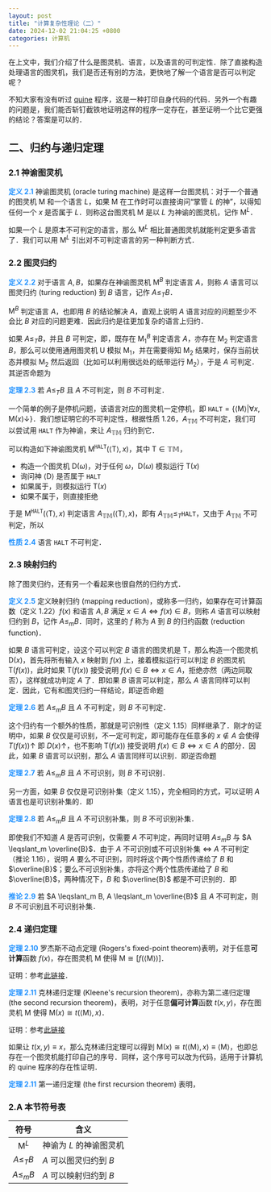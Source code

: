 ```yaml
---
layout: post
title: "计算复杂性理论（二）"
date: 2024-12-02 21:04:25 +0800
categories: 计算机
---
```


<script type="text/x-mathjax-config">
  MathJax.Hub.Config({
    jax: ["input/TeX","input/MathML","output/SVG", "output/CommonHTML"],
extensions: ["tex2jax.js","mml2jax.js","MathMenu.js","MathZoom.js", "CHTML-preview.js"],
TeX: {
  extensions: ["AMSmath.js","AMSsymbols.js","noErrors.js","noUndefined.js"]
},
  tex2jax: {
      inlineMath: [ ['$','$'], ["\\(","\\)"] ],
      displayMath: [ ['$$','$$'], ["\\[","\\]"] ],
      processEscapes: true,
      processEnvironments: true
    },
    "HTML-CSS": { availableFonts: ["TeX"] }
  });
</script>
<script type="text/javascript" src="https://cdn.mathjax.org/mathjax/latest/MathJax.js?config=TeX-AMS_HTML-full"></script>

在上文中，我们介绍了什么是图灵机、语言，以及语言的可判定性．除了直接构造处理语言的图灵机，我们是否还有别的方法，更快地了解一个语言是否可以判定呢？

不知大家有没有听过 [quine](https://en.wikipedia.org/wiki/Quine_(computing)) 程序，这是一种打印自身代码的代码．另外一个有趣的问题是，我们能否斩钉截铁地证明这样的程序一定存在，甚至证明一个比它更强的结论？答案是可以的．

## 二、归约与递归定理

### 2.1 神谕图灵机

**<font color=dodgerblue>定义 2.1</font>** 神谕图灵机 (oracle turing machine) 是这样一台图灵机：对于一个普通的图灵机 $\text{M}$ 和一个语言 $L$，如果 $\text{M}$ 在工作时可以直接询问“掌管 $L$ 的神”，以得知任何一个 $x$ 是否属于 $L$．则称这台图灵机 $\text{M}$ 是以 $L$ 为神谕的图灵机，记作 $\text{M}^L$．

如果一个 $L$ 是原本不可判定的语言，那么 $\text{M}^L$ 相比普通图灵机就能判定更多语言了．我们可以用 $\text{M}^L$ 引出对不可判定语言的另一种判断方式．

### 2.2 图灵归约

**<font color=dodgerblue>定义 2.2</font>** 对于语言 $A, B$，如果存在神谕图灵机 $\text{M}^B$ 判定语言 $A$，则称 $A$ 语言可以图灵归约 (turing reduction) 到 $B$ 语言，记作 $A \leqslant_T B$．

$\text{M}^B$ 判定语言 $A$，也即用 $B$ 的结论解决 $A$，直观上说明 $A$ 语言对应的问题至少不会比 $B$ 对应的问题更难．因此归约是往更加复杂的语言上归约．

如果 $A \leqslant_T B$，并且 $B$ 可判定，即，既存在 $\text{M}_1^B$ 判定语言 $A$，亦存在 $\text{M}_2$ 判定语言 $B$，那么可以使用通用图灵机 $\text{U}$ 模拟 $\text{M}_1$，并在需要得知 $\text{M}_2$ 结果时，保存当前状态并模拟 $\text{M}_2$ 然后返回（比如可以利用很远处的纸带运行 $\text{M}_2$），于是 $A$ 可判定．其逆否命题为

**<font color=dodgerblue>定理 2.3</font>** 若 $A \leqslant_T B$ 且 $A$ 不可判定，则 $B$ 不可判定．

一个简单的例子是停机问题，该语言对应的图灵机一定停机，即 $\texttt{HALT} = \left\lbrace\langle{\text{M} }\rangle\right\vert\left.\forall{x},{\text{M} }(x)\downarrow\right\rbrace$．我们想证明它的不可判定性，根据性质 1.26，$A_{\mathbb{TM} }$ 不可判定，我们可以尝试用 $\texttt{HALT}$ 作为神谕，来让 $A_{\mathbb{TM} }$ 归约到它．

可以构造如下神谕图灵机 $\text{M}^\texttt{HALT}(\langle\text{T}\rangle, x)$，其中 $\text{T} \in \mathbb{TM}$，

- 构造一个图灵机 $\text{D}(\omega)$，对于任何 $\omega$，$\text{D}(\omega)$ 模拟运行 $\text{T}(x)$
- 询问神 $\langle{\text{D} }\rangle$ 是否属于 $\texttt{HALT}$
- 如果属于，则模拟运行 $\text{T}(x)$
- 如果不属于，则直接拒绝

于是 $\text{M}^\texttt{HALT}(\langle\text{T}\rangle, x)$ 判定语言 $A_{\mathbb{TM} }(\langle\text{T}\rangle, x)$，即有 $A_{\mathbb{TM} } \leqslant_T \texttt{HALT}$，又由于 $A_{\mathbb{TM} }$ 不可判定，所以

**<font color=dodgerblue>性质 2.4</font>** 语言 $\texttt{HALT}$ 不可判定．

### 2.3 映射归约

除了图灵归约，还有另一个看起来也很自然的归约方式．

**<font color=dodgerblue>定义 2.5</font>** 定义映射归约 (mapping reduction)，或称多一归约，如果存在可计算函数（定义 1.22）$f(x)$ 和语言 $A, B$ 满足 $x\in A \Leftrightarrow f(x)\in B$，则称 $A$ 语言可以映射归约到 $B$，记作 $A \leqslant_m B$．同时，这里的 $f$ 称为 $A$ 到 $B$ 的归约函数 (reduction function)．

如果 $B$ 语言可判定，设这个可以判定 $B$ 语言的图灵机是 $\text{T}$，那么构造一个图灵机 $\text{D}(x)$，首先将所有输入 $x$ 映射到 $f(x)$ 上，接着模拟运行可以判定 $B$ 的图灵机 $\text{T}(f(x))$，此时如果 $\text{T}(f(x))$ 接受说明 $f(x)\in B \Leftrightarrow x\in A$，拒绝亦然（两边同取否），这样就成功判定 $A$ 了．即如果 $B$ 语言可以判定，那么 $A$ 语言同样可以判定．因此，它有和图灵归约一样结论，即逆否命题

**<font color=dodgerblue>定理 2.6</font>** 若 $A \leqslant_m B$ 且 $A$ 不可判定，则 $B$ 不可判定．

这个归约有一个额外的性质，那就是可识别性（定义 1.15）同样继承了．刚才的证明中，如果 $B$ 仅仅是可识别，不一定可判定，即可能存在任意多的 $x \notin A$ 会使得 $T(f(x))\uparrow$ 即 $D(x)\uparrow$，也不影响 $\text{T}(f(x))$ 接受说明 $f(x)\in B \Leftrightarrow x\in A$ 的部分．因此，如果 $B$ 语言可以识别，那么 $A$ 语言同样可以识别．即逆否命题

**<font color=dodgerblue>定理 2.7</font>** 若 $A \leqslant_m B$ 且 $A$ 不可识别，则 $B$ 不可识别．

另一方面，如果 $B$ 仅仅是可识别补集（定义 1.15），完全相同的方式，可以证明 $A$ 语言也是可识别补集的．即

**<font color=dodgerblue>定理 2.8</font>** 若 $A \leqslant_m B$ 且 $A$ 不可识别补集，则 $B$ 不可识别补集．

即使我们不知道 $A$ 是否可识别，仅需要 $A$ 不可判定，再同时证明 $A \leqslant_m B$ 与 $A \leqslant_m \overline{B}$．由于 $A$ 不可识别或不可识别补集 $\Leftrightarrow$ $A$ 不可判定（推论 1.16），说明 $A$ 要么不可识别，同时将这个两个性质传递给了 $B$ 和 $\overline{B}$；要么不可识别补集，亦将这个两个性质传递给了 $B$ 和 $\overline{B}$，两种情况下，$B$ 和 $\overline{B}$ 都是不可识别的．即

**<font color=dodgerblue>推论 2.9</font>** 若 $A \leqslant_m B, A \leqslant_m \overline{B}$ 且 $A$ 不可判定，则 $B$ 不可识别且不可识别补集．

### 2.4 递归定理

**<font color=dodgerblue>定理 2.10</font>** 罗杰斯不动点定理 (Rogers's fixed-point theorem)表明，对于任意**可计算**函数 $f(x)$，存在图灵机 $\text{M}$ 使得 $\text{M}\cong\lbrack{f}(\langle{\text{M} }\rangle)\rbrack$．

证明：参考[此链接](https://en.wikipedia.org/wiki/Kleene%27s_recursion_theorem#Prooff_the_fixed-point_theorem)．

**<font color=dodgerblue>定理 2.11</font>** 克林递归定理 (Kleene's recursion theorem)，亦称为第二递归定理 (the second recursion theorem)，表明，对于任意**偏可计算**函数 $t(x, y)$，存在图灵机 $\text{M}$ 使得 $\text{M}(x)\cong{t}(\langle{\text{M} }\rangle, x)$．

证明：参考[此链接](https://en.wikipedia.org/wiki/Kleene%27s_recursion_theorem#Kleene's_second_recursion_theorem)

如果让 $t(x, y) \equiv x$，那么克林递归定理可以得到 $\text{M}(x)\cong{t}(\langle{\text{M} }\rangle, x) \equiv \langle{\text{M} }\rangle$，也即总存在一个图灵机能打印自己的序号．同样，这个序号可以改为代码，适用于计算机的 quine 程序的存在性证明．

**<font color=dodgerblue>定理 2.11</font>** 第一递归定理 (the first recursion theorem) 表明，

### 2.A 本节符号表

| 符号 | 含义 |
| :---: | --- |
| $\text{M}^L$ | 神谕为 $L$ 的神谕图灵机 |
| $A \leqslant_T B$ | $A$ 可以图灵归约到 $B$ |
| $A \leqslant_m B$ | $A$ 可以映射归约到 $B$ |
